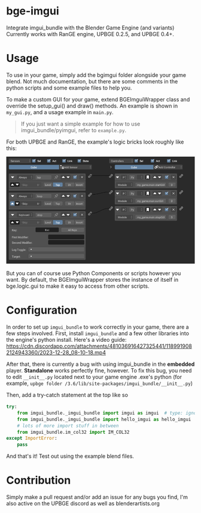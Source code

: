# bge-imgui
Integrate imgui_bundle with the Blender Game Engine (and variants)
Currently works with RanGE engine, UPBGE 0.2.5, and UPBGE 0.4+.

# Usage
To use in your game, simply add the bgimgui folder alongside your game blend. 
Not much documentation, but there are some comments in the python scripts
and some example files to help you.

To make a custom GUI for your game, extend BGEImguiWrapper class and 
override the setup_gui() and draw() methods. 
An example is shown in `my_gui.py`, and a usage example in `main.py`.

> If you just want a simple example for how to use imgui_bundle/pyimgui, refer to `example.py`.

For both UPBGE and RanGE, the example's logic bricks look roughly like this:

![example bricks](doc/ExampleBricksBetter.png)

But you can of course use Python Components or scripts however you want. 
By default, the BGEImguiWrapper stores the instance of itself in bge.logic.gui to make it easy to access from other scripts.

# Configuration
In order to set up `imgui_bundle` to work correctly in your game, there are a few steps involved.
First, install `imgui_bundle` and a few other libraries into the engine's python install.
Here's a video guide: https://cdn.discordapp.com/attachments/481036916427325441/1189919082124943360/2023-12-28_08-10-18.mp4

After that, there is currently a bug with using imgui_bundle in the **embedded** player. **Standalone**
works perfectly fine, however. To fix this bug, you need to edit `__init__.py` located next
to your game engine .exe's python (for example, `upbge folder /3.6/lib/site-packages/imgui_bundle/__init__.py`)

Then, add a try-catch statement at the top like so
```py
try:
    from imgui_bundle._imgui_bundle import imgui as imgui  # type: ignore
    from imgui_bundle._imgui_bundle import hello_imgui as hello_imgui
    # lots of more import stuff in between
    from imgui_bundle.im_col32 import IM_COL32
except ImportError:
    pass
```
And that's it! Test out using the example blend files.

# Contribution
Simply make a pull request and/or add an issue for any bugs you find, I'm also active on the UPBGE discord as well as blenderartists.org